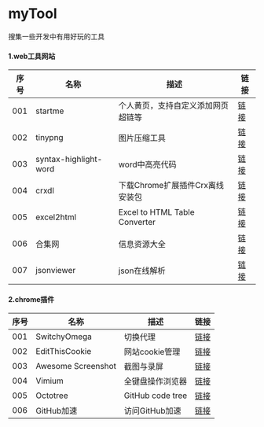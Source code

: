 # myTool
搜集一些开发中有用好玩的工具

#### 1.web工具网站
|序号|名称|描述|链接|
|----|----|----|----|
|001|startme|个人黄页，支持自定义添加网页超链等|[链接](https://start.me/)|
|002|tinypng|图片压缩工具|[链接](https://tinypng.com/)|
|003|syntax-highlight-word|word中高亮代码|[链接](http://www.planetb.ca/syntax-highlight-word)|
|004|crxdl|下载Chrome扩展插件Crx离线安装包|[链接](https://crxdl.com/)|
|005|excel2html|Excel to HTML Table Converter|[链接](http://pressbin.com/tools/excel_to_html_table/index.html)|
|006|合集网|信息资源大全|[链接](https://www.heji.ltd/)|
|007|jsonviewer|json在线解析|[链接](http://jsonviewer.stack.hu/)|


#### 2.chrome插件
|序号|名称|描述|链接|
|----|----|----|----|
|001|SwitchyOmega |切换代理|[链接](https://www.baidu.com.crxdl.com/crx-file/Aa9P69TNAcxZPwRDt8rTMhDdBIep7XCF/padekgcemlokbadohgkifijomclgjgif_v2.5.21.zip)|
|002|EditThisCookie|网站cookie管理|[链接](https://www.baidu.com.crxdl.com/crx-file/Aa9P69TNAcxZPwRDt8rTMhDdBIep7XCF/fngmhnnpilhplaeedifhccceomclgfbg_v1.6.3.zip)|
|003|Awesome Screenshot|截图与录屏 |[链接](https://www.baidu.com.crxdl.com/crx-file/Aa9P69TNAcxZPwRDt8rTMhDdBIep7XCF/nlipoenfbbikpbjkfpfillcgkoblgpmj_v4.3.21.zip)|
|004|Vimium|全键盘操作浏览器 |[链接](https://www.baidu.com.crxdl.com/crx-file/Aa9P69TNAcxZPwRDt8rTMhDdBIep7XCF/hfjbmagddngcpeloejdejnfgbamkjaeg_v1.89.0.zip)|
|005|Octotree|GitHub code tree|[链接](https://www.baidu.com.crxdl.com/crx-file/Aa9P69TNAcxZPwRDt8rTMhDdBIep7XCF/bkhaagjahfmjljalopjnoealnfndnagc_v7.0.1.zip)|
|006|GitHub加速|访问GitHub加速|[链接](https://www.baidu.com.crxdl.com/crx-file/Aa9P69TNAcxZPwRDt8rTMhDdBIep7XCF/mfnkflidjnladnkldfonnaicljppahpg_v1.2.4.zip)|

